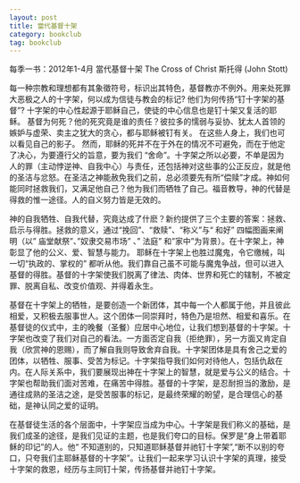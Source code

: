 ```yaml
---
layout: post
title: 當代基督十架
category: bookclub
tag: bookclub
---
```


每季一书：2012年1-4月
當代基督十架
The Cross of Christ 
斯托得 (John Stott) 

每一种宗教和理想都有其象徵符号，标识出其特色，基督教亦不例外。用来处死罪大恶极之人的十字架，何以成为信徒与教会的标记? 他们为何传扬“钉十字架的基督”? 十字架的中心性起源于耶稣自己，使徒的中心信息也是钉十架又复活的耶稣。 基督为何死？他的死究竟是谁的责任？彼拉多的懦弱与妥协、犹太人首领的嫉妒与虚荣、卖主之犹大的贪心，都与耶稣被钉有关。 在这些人身上，我们也可以看见自己的影子。 然而，耶稣的死并不在于外在的情况不可避免，而在于他定了决心，为要遵行父的旨意，要为我们 “舍命”。十字架之所以必要，不单是因为人的罪（主动悖逆神、自我中心）与责任，还包括神对这些事的公正反应，就是他的圣洁与忿怒。在圣洁之神能赦免我们之前，总必须要先有所“偿赎”才成。神如何能同时拯救我们，又满足他自己？他为我们而牺牲了自己。福音教导，神的代替是得救的惟一途径。人的自义努力皆是无效的。 

神的自我牺牲、自我代替，究竟达成了什麽？新约提供了三个主要的答案：拯救、启示与得胜。拯救的意义，通过“挽回”、“救赎”、“称义”与“ 和好” 四幅图画来阐明（以” 庙堂献祭”、”奴隶交易市场” 、” 法庭” 和”家中”为背景）。在十字架上，神彰显了他的公义、爱、智慧与能力。 耶稣在十字架上也胜过魔鬼，令它缴械，叫一切“执政的、掌权的” 都听从他。我们靠自己虽不可能与魔鬼争战，但可以进入基督的得胜。基督的十字架使我们脱离了律法、肉体、世界和死亡的辖制，不被定罪、脱离自私、改变价值观、并得着永生。 

基督在十字架上的牺牲，是要创造一个新团体，其中每一个人都属于他，并且彼此相爱，又积极去服事世人。这个团体一同崇拜时，特色乃是坦然、相爱和喜乐。在基督徒的仪式中，主的晚餐（圣餐）应居中心地位，让我们想到基督的十字架。十字架也改变了我们对自己的看法。一方面否定自我（拒绝罪），另一方面又肯定自我（欣赏神的恩赐），而了解自我则导致舍弃自我。十字架团体是具有舍己之爱的团体，以牺牲、服事、受苦为标记。十字架指导我们如何对待他人，包括仇敌在内。在人际关系中，我们要展现出神在十字架上的智慧，就是爱与公义的结合。十字架也帮助我们面对苦难，在痛苦中得胜。基督的十字架，是忍耐担当的激励，是通往成熟的圣洁之途，是受苦服事的标记，是最终荣耀的盼望，是合理信心的基础，是神认同之爱的证明。 

在基督徒生活的各个层面中，十字架应当成为中心。十字架是我们称义的基础，是我们成圣的途径，是我们见证的主题，也是我们夸口的目标。保罗是“身上带着耶稣的印记”的人。他“ 不知道别的，只知道耶稣基督并祂钉十字架”,“断不以别的夸口，只夸我们主耶稣基督的十字架”。让我们一起来学习认识十字架的真理，接受十字架的救恩，经历与主同钉十架，传扬基督并祂钉十字架。 


